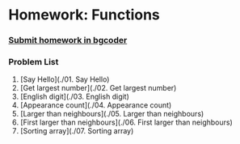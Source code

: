 Homework: Functions
=================

### [Submit homework in bgcoder](http://bgcoder.com/Contests/317/CSharp-Advanced-03-Methods)

### Problem List

1. [Say Hello](./01. Say Hello)
1. [Get largest number](./02. Get largest number)
1. [English digit](./03. English digit)
1. [Appearance count](./04. Appearance count)
1. [Larger than neighbours](./05. Larger than neighbours)
1. [First larger than neighbours](./06. First larger than neighbours)
1. [Sorting array](./07. Sorting array)
